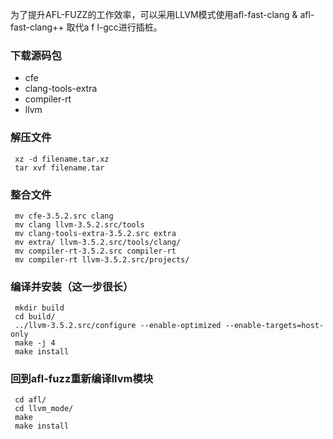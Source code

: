 
  为了提升AFL-FUZZ的工作效率，可以采用LLVM模式使用afl-fast-clang & afl-fast-clang++ 取代a f l-gcc进行插桩。
### 下载源码包
  - cfe
  - clang-tools-extra
  - compiler-rt
  - llvm

### 解压文件
```
 xz -d filename.tar.xz
 tar xvf filename.tar
```

### 整合文件
```
 mv cfe-3.5.2.src clang
 mv clang llvm-3.5.2.src/tools
 mv clang-tools-extra-3.5.2.src extra
 mv extra/ llvm-3.5.2.src/tools/clang/
 mv compiler-rt-3.5.2.src compiler-rt
 mv compiler-rt llvm-3.5.2.src/projects/
```

### 编译并安装（这一步很长）
```
 mkdir build
 cd build/
 ../llvm-3.5.2.src/configure --enable-optimized --enable-targets=host-only
 make -j 4
 make install
```

### 回到afl-fuzz重新编译llvm模块
```
 cd afl/
 cd llvm_mode/
 make
 make install
```

